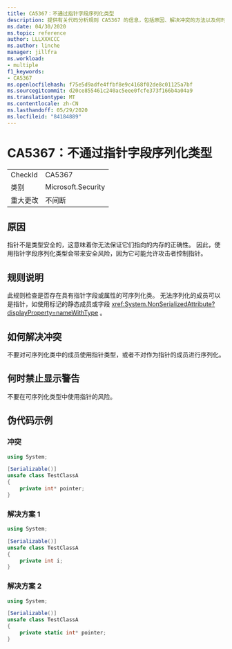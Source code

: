 ```yaml
---
title: CA5367：不通过指针字段序列化类型
description: 提供有关代码分析规则 CA5367 的信息，包括原因、解决冲突的方法以及何时取消显示。
ms.date: 04/30/2020
ms.topic: reference
author: LLLXXXCCC
ms.author: linche
manager: jillfra
ms.workload:
- multiple
f1_keywords:
- CA5367
ms.openlocfilehash: f75e5d9adfe4ffbf8e9c4168f02de8c01125a7bf
ms.sourcegitcommit: d20ce855461c240ac5eee0fcfe373f166b4a04a9
ms.translationtype: MT
ms.contentlocale: zh-CN
ms.lasthandoff: 05/29/2020
ms.locfileid: "84184889"
---
```

# <a name="ca5367-do-not-serialize-types-with-pointer-fields"></a>CA5367：不通过指针字段序列化类型

|||
|-|-|
|CheckId|CA5367|
|类别|Microsoft.Security|
|重大更改|不间断|

## <a name="cause"></a>原因

指针不是类型安全的，这意味着你无法保证它们指向的内存的正确性。 因此，使用指针字段序列化类型会带来安全风险，因为它可能允许攻击者控制指针。

## <a name="rule-description"></a>规则说明

此规则检查是否存在具有指针字段或属性的可序列化类。 无法序列化的成员可以是指针，如使用标记的静态成员或字段 <xref:System.NonSerializedAttribute?displayProperty=nameWithType> 。

## <a name="how-to-fix-violations"></a>如何解决冲突

不要对可序列化类中的成员使用指针类型，或者不对作为指针的成员进行序列化。

## <a name="when-to-suppress-warnings"></a>何时禁止显示警告

不要在可序列化类型中使用指针的风险。

## <a name="pseudo-code-examples"></a>伪代码示例

### <a name="violation"></a>冲突

```csharp
using System;

[Serializable()]
unsafe class TestClassA
{
    private int* pointer;
} 
```

### <a name="solution-1"></a>解决方案 1

```csharp
using System;

[Serializable()]
unsafe class TestClassA
{
    private int i;
} 
```

### <a name="solution-2"></a>解决方案 2

```csharp
using System;

[Serializable()]
unsafe class TestClassA
{
    private static int* pointer;
} 
```
